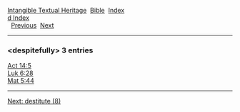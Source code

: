[Intangible Textual Heritage](../../index)  [Bible](../index) 
[Index](index)   
[d Index](_d_)  
  [Previous](c03074)  [Next](c03076) 

------------------------------------------------------------------------

### &lt;despitefully&gt; 3 entries

[Act 14:5](../kjv/act014.htm#005)  
[Luk 6:28](../kjv/luk006.htm#028)  
[Mat 5:44](../kjv/mat005.htm#044)  

------------------------------------------------------------------------

[Next: destitute (8)](c03076)
